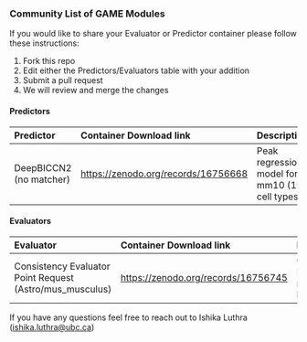 ### Community List of GAME Modules

If you would like to share your Evaluator or Predictor container please follow these instructions:

1. Fork this repo
2. Edit either the Predictors/Evaluators table with your addition
3. Submit a pull request
4. We will review and merge the changes

#### Predictors


| Predictor  | Container Download link  | Description |
| :------------ |:---------------| :-----|
| DeepBICCN2 (no matcher)              |  https://zenodo.org/records/16756668             | Peak regression model for mm10 (19 cell types)       |


#### Evaluators


| Evaluator  | Container Download link  | Description |
| :------------ |:---------------| :-----|
| Consistency Evaluator Point Request (Astro/mus_musculus)               | https://zenodo.org/records/16756745               | Consistency Evaluator for mus_musculus in Astrocytes        |

If you have any questions feel free to reach out to Ishika Luthra (ishika.luthra@ubc.ca)